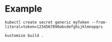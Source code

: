 # Example

```
kubectl create secret generic myToken --from-literal=token=1234567890abcdefghijklmnopqrs
```

```
kustomize build .
```
